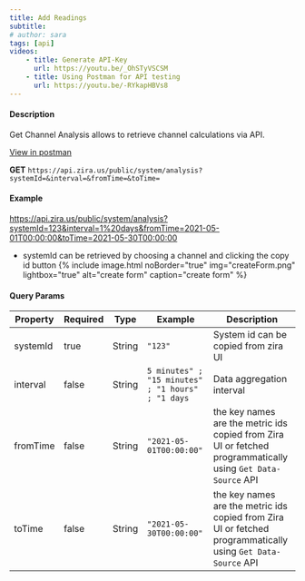 ```yaml
---
title: Add Readings
subtitle: 
# author: sara
tags: [api]
videos: 
    - title: Generate API-Key
      url: https://youtu.be/_OhSTyVSCSM
    - title: Using Postman for API testing
      url: https://youtu.be/-RYkapHBVs8
---
```

#### Description 
Get Channel Analysis allows to retrieve channel calculations via API.

[View in postman](https://apidocs.zira.us/#d87591b7-336e-4ab1-9791-5c6a4b143ad5)

**GET** `https://api.zira.us/public/system/analysis?systemId=&interval=&fromTime=&toTime=`
#### Example 

https://api.zira.us/public/system/analysis?systemId=123&interval=1%20days&fromTime=2021-05-01T00:00:00&toTime=2021-05-30T00:00:00


* systemId can be retrieved by choosing a channel and clicking the copy id button 
{% include image.html noBorder="true" img="createForm.png" lightbox="true" alt="create form" caption="create form" %}
#### Query Params

| Property  | Required | Type   | Example                                               | Description                                                                                                    |
| --------- | -------- | ------ | ----------------------------------------------------- | -------------------------------------------------------------------------------------------------------------- |
| systemId   | true     | String | `"123"`                                               | System id can be copied from zira UI       |
| interval | false     | String | `5 minutes" ; "15 minutes" ; "1 hours" ; "1 days`                               | Data aggregation interval          |
| fromTime    | false     | String | `"2021-05-01T00:00:00"` | the key names are the metric ids copied from Zira UI or fetched programmatically using  `Get Data-Source`  API |
| toTime    | false     | String | `"2021-05-30T00:00:00"` | the key names are the metric ids copied from Zira UI or fetched programmatically using  `Get Data-Source`  API |

